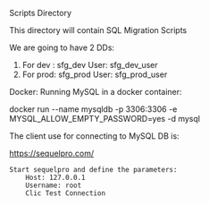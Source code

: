 Scripts Directory

This directory will contain SQL Migration Scripts

We are going to have 2 DDs:

  1. For dev : sfg_dev
         User: sfg_dev_user
  2. For prod: sfg_prod
         User: sfg_prod_user


Docker: Running MySQL in a docker container:

docker run --name mysqldb -p 3306:3306 -e MYSQL_ALLOW_EMPTY_PASSWORD=yes -d mysql



The client use for connecting to MySQL DB is:

https://sequelpro.com/

    Start sequelpro and define the parameters:
        Host: 127.0.0.1
        Username: root
        Clic Test Connection
        